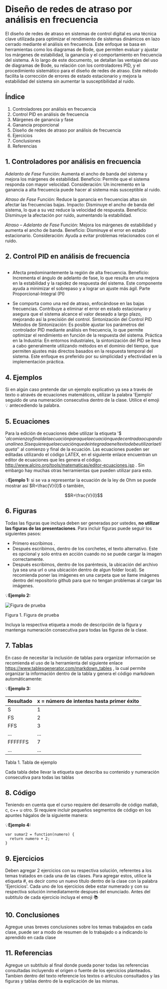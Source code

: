 # Diseño de redes de atraso por análisis en frecuencia
El diseño de redes de atraso en sistemas de control digital es una técnica clave utilizada para optimizar el rendimiento de sistemas dinámicos en lazo cerrado mediante el análisis en frecuencia. Este enfoque se basa en herramientas como los diagramas de Bode, que permiten evaluar y ajustar los márgenes de estabilidad, la ganancia y el comportamiento en frecuencia del sistema. A lo largo de este documento, se detallan las ventajas del uso de diagramas de Bode, su relación con los controladores PID, y el procedimiento sistemático para el diseño de redes de atraso. Este método facilita la corrección de errores de estado estacionario y mejora la estabilidad del sistema sin aumentar la susceptibilidad al ruido.

## Índice
1.  Controladores por análisis en frecuencia
2.  Control PID en análisis de frecuencia
3.  Márgenes de ganancia y fase
4.  Ganancia proporcional
5.  Diseño de redes de atraso por análisis de frecuencia
6.  Ejercicios
7.  Conclusiones
10. Referencias




## 1. Controladores por análisis en frecuencia
*Adelanto de Fase*
Función: Aumenta el ancho de banda del sistema y mejora los márgenes de estabilidad.
Beneficio: Permite que el sistema responda con mayor velocidad.
Consideración: Un incremento en la ganancia a alta frecuencia puede hacer al sistema más susceptible al ruido.

*Atraso de Fase*
Función: Reduce la ganancia en frecuencias altas sin afectar las frecuencias bajas.
Impacto: Disminuye el ancho de banda del sistema, lo que a su vez reduce la velocidad de respuesta.
Beneficio: Disminuye la afectación por ruido, aumentando la estabilidad.

*Atraso – Adelanto de Fase*
Función: Mejora los márgenes de estabilidad y aumenta el ancho de banda.
Beneficio: Disminuye el error en estado estacionario.
Consideración: Ayuda a evitar problemas relacionados con el ruido.


## 2. Control PID en análisis de frecuencia
![]()
* Afecta predominantemente la región de alta frecuencia.
Beneficio: Incrementa el ángulo de adelanto de fase, lo que resulta en una mejora en la estabilidad y la rapidez de respuesta del sistema. Este componente ayuda a minimizar el sobrepaso y a lograr un ajuste más ágil.
Parte Proporcional-Integral (PI)

* Se comporta como una red de atraso, enfocándose en las bajas frecuencias.
Contribuye a eliminar el error en estado estacionario y asegura que el sistema alcance el valor deseado a largo plazo, mejorando así la precisión del control.
Sintonización del Control PID
Métodos de Sintonización: Es posible ajustar los parámetros del controlador PID mediante análisis en frecuencia, lo que permite optimizar el rendimiento en función de la respuesta del sistema.
Práctica en la Industria: En entornos industriales, la sintonización del PID se lleva a cabo generalmente utilizando métodos en el dominio del tiempo, que permiten ajustes más directos basados en la respuesta temporal del sistema. Este enfoque es preferido por su simplicidad y efectividad en la implementación práctica.

## 4. Ejemplos
Si en algún caso pretende dar un ejemplo explicativo ya sea a través de texto o através de ecuaciones matemáticos, utilizar la palabra 'Ejemplo' seguido de una numeración consecutiva dentro de la clase. Utilice el emoji 💡 antecediendo la palabra.

## 5. Ecuaciones
Para la edición de ecuaciones debe utilizar la etiqueta '$$' al comienzo y final de la ecuación para que la ecuación quede centrada ocupando una línea. Si se quiere que la ecuación quede integrada en el texto debe utilizar la etiqueta '$' al comienzo y final de la ecuación. Las ecuaciones pueden ser editadas utilizando el código LATEX, en el siguiente enlace encuentran un editor de ecuaciones que les genera el código. http://www.alciro.org/tools/matematicas/editor-ecuaciones.jsp . Sin embargo hay muchas otras herramientas que pueden utilizar para esto.

💡**Ejemplo 1:** si se va a representar la ecuación de la ley de Ohm se puede mostrar así $R=\frac{V}{I}$ o también,

$$R=\frac{V}{I}$$

## 6. Figuras
Todas las figuras que incluya deben ser generadas por ustedes, **no utilizar las figuras de las presentaciones**. Para incluir figuras puede seguir los siguientes pasos:
* Primero escribimos ![]().
* Después escribimos, dentro de los corchetes, el texto alternativo. Este es opcional y solo entra en acción cuando no se puede cargar la imagen correctamente.
* Después escribimos, dentro de los paréntesis, la ubicación del archivo (ya sea una url o una ubicación dentro de algun folder local). Se recomienda poner las imágenes en una carpeta que se llame imágenes dentro del repositorio github para que no tengan problemas al cargar las imágenes.

💡**Ejemplo 2:**

![Figura de prueba](images/plantilla/Captura2.PNG)

Figura 1. Figura de prueba

Incluya la respectiva etiqueta a modo de descripción de la figura y mantenga numeración consecutiva para todas las figuras de la clase.

## 7. Tablas
En caso de necesitar la inclusión de tablas para organizar información se recomienda el uso de la herramienta del siguiente enlace https://www.tablesgenerator.com/markdown_tables , la cual permite organizar la información dentro de la tabla y genera el código markdown automáticamente:

💡**Ejemplo 3:** 

| **Resultado** | **x = número de intentos hasta primer éxito** |
|---------------|-----------------------------------------------|
|       S       |                       1                       |
|       FS      |                       2                       |
|      FFS      |                       3                       |
|      ...      |                      ...                      |
|    FFFFFFS    |                       7                       |
|      ...      |                      ...                      |

Tabla 1. Tabla de ejemplo

Cada tabla debe llevar la etiqueta que describa su contenido y numeración consecutiva para todas las tablas

## 8. Código
Teniendo en cuenta que el curso requiere del desarrollo de código matlab, c, c++ u otro. Si requiere incluir pequeños segmentos de código en los apuntes hágalos de la siguiente manera:

💡**Ejemplo 4:**
```
var sumar2 = function(numero) {
  return numero + 2;
}
```

## 9. Ejercicios
Deben agregar 2 ejercicios con su respectiva solución, referentes a los temas tratados en cada una de las clases. Para agregar estos, utilice la etiqueta #, es decir como un nuevo título dentro de la clase con la palabra 'Ejercicios'. Cada uno de los ejercicios debe estar numerado y con su respectiva solución inmediatamente despues del enunciado. Antes del subtitulo de cada ejercicio incluya el emoji 📚

## 10. Conclusiones
Agregue unas breves conclusiones sobre los temas trabajados en cada clase, puede ser a modo de resumen de lo trabajado o a indicando lo aprendido en cada clase

## 11. Referencias
Agregue un subtítulo al final donde pueda poner todas las referencias consultadas incluyendo el origen o fuente de los ejercicios planteados. Tambien dentro del texto referencie los textos o artículos consultados y las figuras y tablas dentro de la explicación de las mismas.
